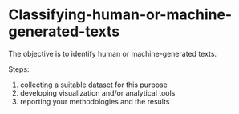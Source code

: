 # Classifying-human-or-machine-generated-texts

The objective is to identify human or machine-generated texts.

Steps:
 1. collecting a suitable dataset for this purpose
 2. developing visualization and/or analytical tools
 3. reporting your methodologies and the results
